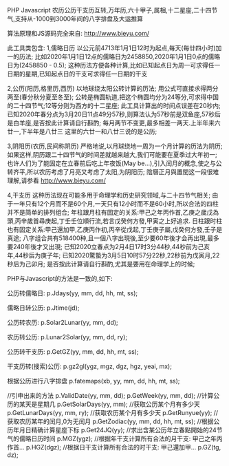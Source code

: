 PHP Javascript 农历公历干支历互转,万年历,六十甲子,属相,十二星座,二十四节气,支持从-1000到3000年间的八字排盘及大运推算

算法原理和JS源码完全来自: http://www.bieyu.com/

此工具类包含:
1,儒略日历 
以公元前4713年1月1日12时为起点,每天(每廿四小时)加一的历法;
比如2020年1月1日12点的儒略日为2458850,2020年1月1日0点的儒略日为(2458850 - 0.5);
这种历法方便各种计算,比如已知起点日为周一可求得任一日期的星期,已知起点日的干支可求得任一日期的干支

2,公历(阳历,格里历,西历)
以地球绕太阳公转计算的历法;
用公式可直接求得两分两至(春分秋分夏至冬至);
公转是椭圆轨道,把这个椭圆均分为24等分,可求得中国的二十四节气;12等分则为西方的十二星座;
此工具计算出的时间点误差在20秒内;
已知2020年春分点为3月20日11点49分57秒,则算法认为57秒前是双鱼座,57秒后是白羊座,是否按此计算请自行斟酌;
每月两节不变更,最多相差一两天.上半年来六廿一,下半年是八廿三 这里的六廿一和八廿三说的是公历;

3,阴阳历(农历,民间称阴历)
严格地说,以月球绕地一周为一个月计算的历法为阴历;
如果这样,阴历跟二十四节气的时间差就越来越大,我们可能要在夏季过大年初一;
也许人们为了能固定在立春前后吃上年夜饭(May be...),引入闰月的概念,使之与公转齐平,所以农历考虑了月亮又考虑了太阳,为阴阳历;
陰曆正月與置閏这一段很难理解,请参看 http://www.bieyu.com/

4,干支历
这种历法现在可能多用于命理学和历史研究领域,与二十四节气相关;
由于一年只有12个月而不是60个月,一天只有12小时而不是60小时,所以合法的四柱并不是简单的排列组合;
年柱跟月柱有固定的关系:甲己之年丙作首,乙庚之歲戊為頭,丙辛歲首尋庚起,丁壬壬位順行流,若言戊癸何方發,甲寅之上好追求.
日柱跟时柱也有固定关系:甲己還加甲,乙庚丙作初,丙辛從戊起,丁壬庚子屬,戊癸何方發,壬子是真途;
八字组合共有518400种,且一個八字出現後,至少要60年後才会再出現,最多要240年後才又出現;
已知2020立春点为2月4日17时3分44秒,44秒前为己亥年,44秒后为庚子年;
已知2020驚蟄为3月5日10时57分22秒,22秒前为戊寅月,22秒后为己卯月;
是否按此计算请自行斟酌,尤其是要用在命理学上的时候;


PHP与Javascript的方法是一致的,如下:

公历转儒略日:
p.Jdays(yy, mm, dd, hh, mt, ss);

儒略日转公历:
p.Jtime(jd);

公历转农历:
p.Solar2Lunar(yy, mm, dd);

农历转公历:
p.Lunar2Solar(yy, mm, dd, ry);

公历转干支历:
p.GetGZ(yy, mm, dd, hh, mt, ss);

干支历转(搜索)公历:
p.gz2gl(ygz, mgz, dgz, hgz, yeai, mx);

根据公历进行八字排盘
p.fatemaps(xb, yy, mm, dd, hh, mt, ss);

//引申出来的方法
p.ValidDate(yy, mm, dd);
p.GetWeek(yy, mm, dd); //计算公历的某天是星期几
p.GetSolarDays(yy, mm); //获取公历某个月有多少天
p.GetLunarDays(yy, mm, ry); //获取农历某个月有多少天
p.GetRunyue(yy); //获取农历某年的闰月,0为无闰月
p.GetZodiac(yy, mm, dd, hh, mt, ss); //根据公历年月日精确计算星座下标
p.Get24JQ(yy); //求出含某公历年立春點開始的24节气的儒略日历时间
p.MGZ(ygz); //根据年干支计算所有合法的月干支: 甲己之年丙作首...
p.HGZ(dgz); //根据日干支计算所有合法的时干支: 甲己還加甲...
p.GZ(tg, dz);

